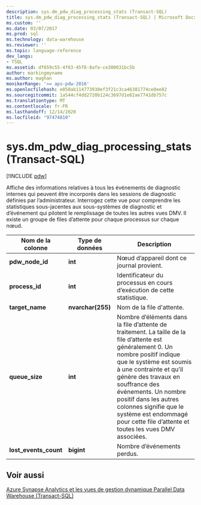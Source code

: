 ```yaml
---
description: sys.dm_pdw_diag_processing_stats (Transact-SQL)
title: sys.dm_pdw_diag_processing_stats (Transact-SQL) | Microsoft Docs
ms.custom: ''
ms.date: 03/07/2017
ms.prod: sql
ms.technology: data-warehouse
ms.reviewer: ''
ms.topic: language-reference
dev_langs:
- TSQL
ms.assetid: df659c55-4f63-45f8-8afe-ce300031bc5b
author: markingmyname
ms.author: maghan
monikerRange: '>= aps-pdw-2016'
ms.openlocfilehash: e050ab114773930ef3f21c3ca46381774ce0ee82
ms.sourcegitcommit: 1a544cf4dd2720b124c3697d1e62ae7741db757c
ms.translationtype: MT
ms.contentlocale: fr-FR
ms.lasthandoff: 12/14/2020
ms.locfileid: "97474810"
---
```

# <a name="sysdm_pdw_diag_processing_stats-transact-sql"></a>sys.dm_pdw_diag_processing_stats (Transact-SQL)
[!INCLUDE [pdw](../../includes/applies-to-version/pdw.md)]

  Affiche des informations relatives à tous les événements de diagnostic internes qui peuvent être incorporés dans les sessions de diagnostic définies par l’administrateur. Interrogez cette vue pour comprendre les statistiques sous-jacentes aux sous-systèmes de diagnostic et d’événement qui pilotent le remplissage de toutes les autres vues DMV. Il existe un groupe de files d’attente pour chaque processus sur chaque nœud.  
  
|Nom de la colonne|Type de données|Description|  
|-----------------|---------------|-----------------|  
|**pdw_node_id**|**int**|Nœud d’appareil dont ce journal provient.|  
|**process_id**|**int**|Identificateur du processus en cours d’exécution de cette statistique.|  
|**target_name**|**nvarchar(255)**|Nom de la file d'attente.|  
|**queue_size**|**int**|Nombre d’éléments dans la file d’attente de traitement. La taille de la file d’attente est généralement 0. Un nombre positif indique que le système est soumis à une contrainte et qu’il génère des travaux en souffrance des événements. Un nombre positif dans les autres colonnes signifie que le système est endommagé pour cette file d’attente et toutes les vues DMV associées.|  
|**lost_events_count**|**bigint**|Nombre d’événements perdus.|  
  
## <a name="see-also"></a>Voir aussi  
 [Azure Synapse Analytics et les vues de gestion dynamique Parallel Data Warehouse &#40;Transact-SQL&#41;](../../relational-databases/system-dynamic-management-views/sql-and-parallel-data-warehouse-dynamic-management-views.md)  
  
  
